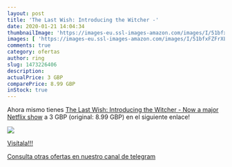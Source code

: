 ```yaml
---
layout: post
title: 'The Last Wish: Introducing the Witcher -'
date: 2020-01-21 14:04:34
thumbnailImage: 'https://images-eu.ssl-images-amazon.com/images/I/51bfxFZFrXL._SL200_.jpg'
images: [ 'https://images-eu.ssl-images-amazon.com/images/I/51bfxFZFrXL._SL200_.jpg' ]
comments: true
category: ofertas
author: ring
slug: 1473226406
description:
actualPrice: 3 GBP
comparePrice: 8.99 GBP
inStock: true
---
```


Ahora mismo tienes [The Last Wish: Introducing the Witcher - Now a major Netflix show](https://www.amazon.com/dp/1473226406/?tag=redken08-20) a 3 GBP (original: 8.99 GBP) en el siguiente enlace!

[![](https://images-eu.ssl-images-amazon.com/images/I/51bfxFZFrXL._SL200_.jpg)](https://www.amazon.com/dp/1473226406/?tag=redken08-20)

[Visítala!!!](https://www.amazon.com/dp/1473226406/?tag=redken08-20)

[Consulta otras ofertas en nuestro canal de telegram](https://t.me/s/ofertas25)
